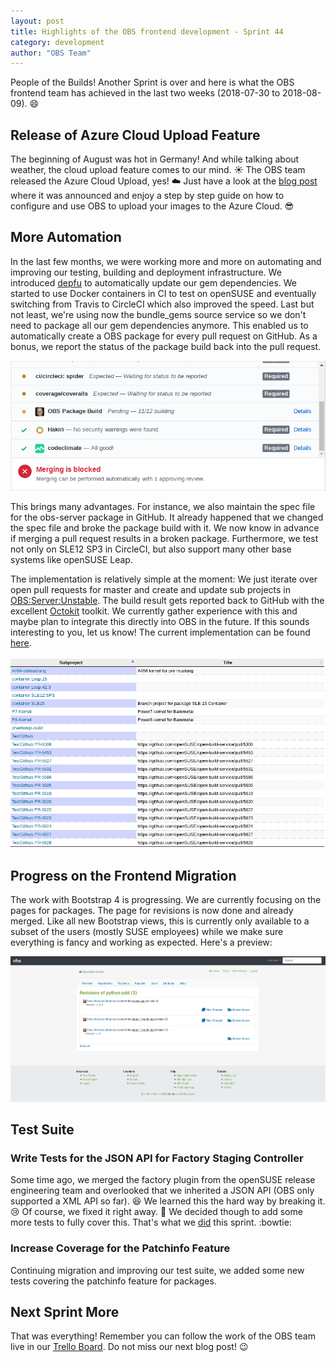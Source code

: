 ```yaml
---
layout: post
title: Highlights of the OBS frontend development - Sprint 44
category: development
author: "OBS Team"
---
```


People of the Builds! Another Sprint is over and here is what the OBS frontend team has achieved in the last two weeks (2018-07-30 to 2018-08-09). :smile:

## Release of Azure Cloud Upload Feature
The beginning of August was hot in Germany! And while talking about weather, the cloud upload feature comes to our mind. :sunny: The OBS team released the Azure Cloud Upload, yes! :cloud: Just have a look at the [blog post](https://openbuildservice.org/2018/08/02/cloud-upload-azure/) where it was announced and enjoy a step by step guide on how to configure and use OBS to upload your images to the Azure Cloud. :sunglasses:

## More Automation

In the last few months, we were working more and more on automating and improving our testing, building and deployment infrastructure. We introduced [depfu](https://depfu.com/ ) to automatically update our gem dependencies. We started to use Docker containers in CI to test on openSUSE and eventually switching from Travis to CircleCI which also improved the speed. Last but not least, we're using now the bundle_gems source service so we don't need to package all our gem dependencies anymore. This enabled us to automatically create a OBS package for every pull request on GitHub. As a bonus, we report the status of the package build back into the pull request.

<img src="/images/posts/sprint_44_status_package_build_1.png" alt="OBS Status Package Build 1">

This brings many advantages. For instance, we also maintain the spec file for the obs-server package in GitHub. It already happened that we changed the spec file and broke the package build with it. We now know in advance if merging a pull request results in a broken package. Furthermore, we test not only on SLE12 SP3 in CircleCI, but also support many other base systems like openSUSE Leap.

The implementation is relatively simple at the moment: We just iterate over open pull requests for master and create and update sub projects in [OBS:Server:Unstable](https://build.opensuse.org/project/subprojects/OBS:Server:Unstable). The build result gets reported back to GitHub with the excellent [Octokit](https://github.com/octokit/octokit.rb) toolkit. We currently gather experience with this and maybe plan to integrate this directly into OBS in the future. If this sounds interesting to you, let us know! The current implementation can be found [here](https://github.com/openSUSE/obs-tools/pull/9).

<img src="/images/posts/sprint_44_status_package_build_2.png" alt="OBS Status Package Build 2">

## Progress on the Frontend Migration
The work with Bootstrap 4 is progressing. We are currently focusing on the pages for packages. The page for revisions is now done and already merged. Like all new Bootstrap views, this is currently only available to a subset of the users (mostly SUSE employees) while we make sure everything is fancy and working as expected. Here's a preview:

<img src="/images/posts/sprint_44_frontend_migration.png" alt="Frontend Migration">

## Test Suite

### Write Tests for the JSON API for Factory Staging Controller
Some time ago, we merged the factory plugin from the openSUSE release engineering team and overlooked that we inherited a JSON API (OBS only supported a XML API so far). :laughing: We learned this the hard way by breaking it. :cry: Of course, we fixed it right away. :muscle: We decided though to add some more tests to fully cover this. That's what we [did](https://github.com/openSUSE/open-build-service/pull/5507) this sprint. :bowtie:

### Increase Coverage for the Patchinfo Feature
Continuing migration and improving our test suite, we added some new tests covering the patchinfo feature for packages.

## Next Sprint More

That was everything! Remember you can follow the work of the OBS team live in our [Trello Board](https://trello.com/b/Fs7boVwI/bs-sprint). Do not miss our next blog post! :wink:
